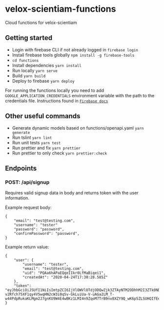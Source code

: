 # velox-scientiam-functions

Cloud functions for velox-scientiam

## Getting started

- Login with firebase CLI if not already logged in `firebase login`
- Install firebase tools globally `npm install -g firebase-tools`
- `cd functions`
- Install dependencies `yarn install`
- Run locally `yarn serve`
- Build `yarn build`
- Deploy to firebase `yarn deploy`

For running the functions locally you need to add `GOOGLE_APPLICATION_CREDENTIALS` environment variable with the path to the credentials file. Instructions found in [`Firebase docs`](https://firebase.google.com/docs/admin/setup#initialize-sdk)

## Other useful commands

- Generate dynamic models based on functions/openapi.yaml `yarn generate`
- Run tslint `yarn lint`
- Run unit tests `yarn test`
- Run prettier and fix `yarn prettier`
- Run prettier to only check `yarn prettier:check`

## Endpoints

### POST: /api/signup

Requires valid signup data in body and returns token with the user information.

Example request body:

```
{
    "email": "test@testing.com",
    "username": "tester"
    "password": "password",
    "confirmPassword": "password",
}
```

Example return value:

```
{
    "user": {
        "username": "tester",
        "email": "test@testing.com",
        "uid": "PQAa6hAPaEQqeIIkr0LfMaBiqei1",
        "createdAt": "2020-04-24T17:38:28.585Z"
    },
    "token": "eyJhbGciOiJSUfI1NiIsImtpZCI6IjVlOWVlOTdjODQwZjk3ZTAyNTM2ODhhM2I3ZTk0NDczZTUyOGE3YjUiLCJ0eXAiOiJKV1QifQ.eyJpc3MiOiJodHRwczovL3flY3VyZXRva2VuLmdvb2dsZS5jb20vdmVsb3gtODBmYjUiLCJhdWQiOiJ2ZWxveC04MGZiNSIsImF1dGhfdGltZSI6MTU4Nzc0OTkwOCwidXNlcl9pZCI6IlBRQUo2aEFQYUVRcVZJSWtyMExWTWFCaXFlaTEiLCJzdWIiOiJQUUFKNmhBUGFFUXFWSUlrcjBMVkfhQmlxZWkxIiwiaWF0IjoxNTg3NzQ5OTA4LCJleHAiOjE1ODc3NTM1MDgsImVtYWlsIjoidGltbzFAdGVzdGluZy5jb20iLCJlbWFpbF92ZXJpZmllZCI6ZmFsc2UsImZpcmViYXNlIjp7ImlkZW50aXRpZXMiOnsiZW1haWwiOlsidGltbzFAdGVzdGluZy5jb20iXX0sInNpZ25faW5fcHJvdmlkZXIiOiJwYXNzd29yZCJ9fg.rATd0NGOtuYFajMbRALtkdqh5v0Y3HF-v2Rfch75XF1qy4V5wqHN2cW3i0qSv-GkLuiUa-V-uAGa2LM_T-w44PdpRukaKLMgm2J7gnKU9W4E4wBKz1LMI4n9ZqoM7TrB9nv8XZY9Q_wK6p5ZLSUHQIfEelIENs5uKNetxJ9Oy17KxAhX1UVvWPbnVbBRLigm0S2EQ9Iqy0uA95sGGuNA4ZpkkRFak1j8sR6k08JGiLufOeXloPbVu_Xxfdp_SY2X2iiyFzhb48YzKqwIm4cJbnHWqHZUndCDKBkiPagzKBxB_Y0BW0pk8vMixLcJs0cVvGLVRHoUqaZbbXCgjbiTuw"
}
```
